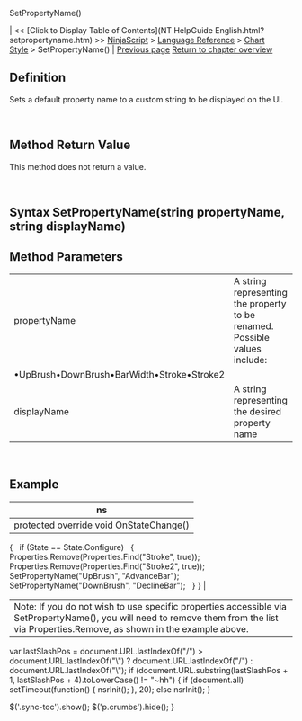 ﻿










 


SetPropertyName()







| &lt;&lt; [Click to Display Table of Contents](NT HelpGuide English.html?setpropertyname.htm) &gt;&gt;
 [NinjaScript](ninjascript.htm) &gt; [Language Reference](language_reference_wip.htm) &gt; [Chart Style](chart_style.htm) &gt;
SetPropertyName() | [Previous page](chartstyle_onrender.htm)
[Return to chapter overview](chart_style.htm)










Definition
----------


Sets a default property name to a custom string to be displayed on the UI. 


 


Method Return Value
-------------------


This method does not return a value.


 


Syntax
SetPropertyName(string propertyName, string displayName)
---------------------------------------------------------------




Method Parameters
-----------------




|  |  |
| --- | --- |
| propertyName | A string representing the property to be renamed. Possible values include:
•UpBrush•DownBrush•BarWidth•Stroke•Stroke2 |
| displayName | A string representing the desired property name |



 



Example
-------




| ns |
| --- |
| protected override void OnStateChange()
{
   if (State == State.Configure)
   {
       Properties.Remove(Properties.Find("Stroke", true));
       Properties.Remove(Properties.Find("Stroke2", true));
 
       SetPropertyName("UpBrush", "AdvanceBar");
       SetPropertyName("DownBrush", "DeclineBar");
   }
} |







|  |
| --- |
| Note: If you do not wish to use specific properties accessible via SetPropertyName(), you will need to remove them from the list via Properties.Remove, as shown in the example above. |






 
 var lastSlashPos = document.URL.lastIndexOf("/") &gt; document.URL.lastIndexOf("\\") ? document.URL.lastIndexOf("/") : document.URL.lastIndexOf("\\");
 if (document.URL.substring(lastSlashPos + 1, lastSlashPos + 4).toLowerCase() != "~hh") {
 if (document.all) setTimeout(function() {
 nsrInit();
 }, 20);
 else nsrInit();
 }
 
 
 $('.sync-toc').show();
 $('p.crumbs').hide();
 }
 
 
 



